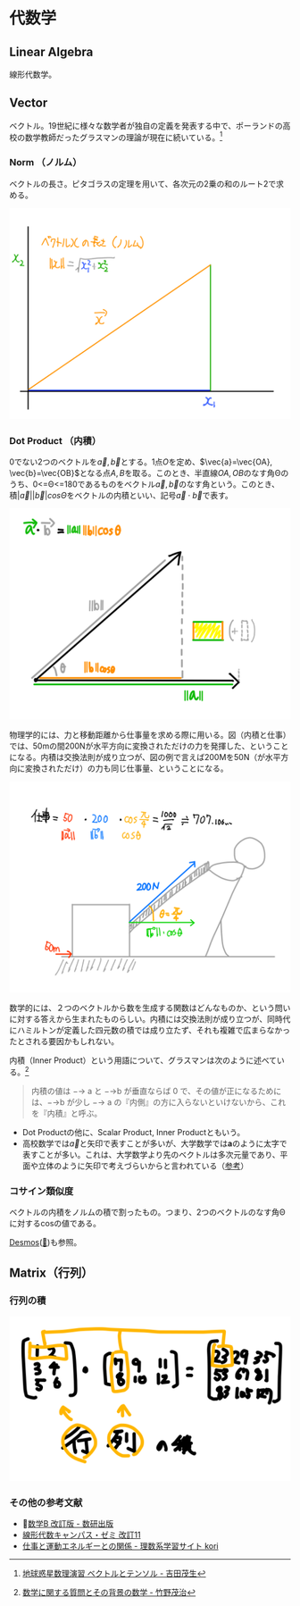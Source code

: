 # 代数学

## Linear Algebra

線形代数学。

## Vector

ベクトル。19世紀に様々な数学者が独自の定義を発表する中で、ポーランドの高校の数学教師だったグラスマンの理論が現在に続いている。[^vector]

[^vector]: [地球惑星数理演習 ベクトルとテンソル - 吉田茂生](https://www.zotero.org/groups/4682218/hiroga-scholar/collections/MA5LXYUI/items/2D27XYT8/item-details)

### Norm （ノルム）

ベクトルの長さ。ピタゴラスの定理を用いて、各次元の2乗の和のルート2で求める。

![ノルム](/images/ノルム.svg)

### Dot Product （内積）

0でない2つのベクトルを$\vec{a}, \vec{b}$とする。1点$O$を定め、$\vec{a}=\vec{OA}, \vec{b}=\vec{OB}$となる点$A,B$を取る。このとき、半直線$OA, OB$のなす角Θのうち、0<=Θ<=180であるものをベクトル$\vec{a}, \vec{b}$のなす角という。このとき、積$|\vec{a}||\vec{b}|cosΘ$をベクトルの内積といい、記号$\vec{a}\cdot \vec{b}$で表す。

![内積](/images/内積.svg)

物理学的には、力と移動距離から仕事量を求める際に用いる。図（内積と仕事）では、50mの間200Nが水平方向に変換されただけの力を発揮した、ということになる。内積は交換法則が成り立つが、図の例で言えば200Mを50N（が水平方向に変換されただけ）の力も同じ仕事量、ということになる。

![内積と仕事](/images/内積と仕事.svg)

数学的には、２つのベクトルから数を生成する関数はどんなものか、という問いに対する答えから生まれたものらしい。内積には交換法則が成り立つが、同時代にハミルトンが定義した四元数の積では成り立たず、それも複雑で広まらなかったとされる要因かもしれない。

内積（Inner Product）という用語について、グラスマンは次のように述べている。[^grassmann]

[^grassmann]: [数学に関する質問とその背景の数学 - 竹野茂治](https://www.zotero.org/groups/4682218/hiroga-scholar/collections/MA5LXYUI/items/QPBQHP69/item-details)

> 内積の値は −→ a と −→b が垂直ならば 0 で、その値が正になるためには、−→b が少し −→ a の『内側』の方に入らないといけないから、これを『内積』と呼ぶ。

- Dot Productの他に、Scalar Product, Inner Productともいう。
- 高校数学では$\vec{a}$と矢印で表すことが多いが、大学数学では**a**のように太字で表すことが多い。これは、大学数学より先のベクトルは多次元量であり、平面や立体のように矢印で考えづらいからと言われている（[参考](https://detail.chiebukuro.yahoo.co.jp/qa/question_detail/q1332986798)）

### コサイン類似度

ベクトルの内積をノルムの積で割ったもの。つまり、2つのベクトルのなす角Θに対するcosの値である。

[Desmos](https://www.desmos.com/calculator/pm7m6hdypq)([🔐](https://www.desmos.com/calculator/x7bw9a2yue))も参照。

## Matrix（行列）

### 行列の積

![行列の積](/images/行列の積.svg)

### その他の参考文献

- 🔐[数学B 改訂版 - 数研出版](https://www.zotero.org/groups/4682340/hiroga-books/items/8ZRH3IKI/item-details)
- [線形代数キャンパス・ゼミ 改訂11](https://amzn.to/3V7QlJe)
- [仕事と運動エネルギーとの関係 - 理数系学習サイト kori](https://physkorimath.xyz/w/)
